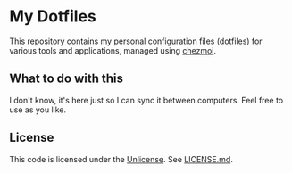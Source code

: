 # My Dotfiles

This repository contains my personal configuration files (dotfiles) for various tools and applications, managed using [chezmoi](https://www.chezmoi.io/).

## What to do with this

I don't know, it's here just so I can sync it between computers. Feel free to use as you like.

## License

This code is licensed under the [Unlicense](https://unlicense.org/). See [LICENSE.md](LICENSE.md).
